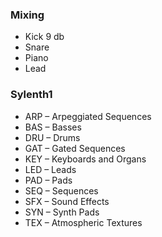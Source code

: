 ### Mixing

- Kick 9 db
- Snare
- Piano
- Lead

### Sylenth1

- ARP – Arpeggiated Sequences
- BAS – Basses
- DRU – Drums
- GAT – Gated Sequences
- KEY – Keyboards and Organs
- LED – Leads
- PAD – Pads
- SEQ – Sequences
- SFX – Sound Effects
- SYN – Synth Pads
- TEX – Atmospheric Textures